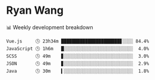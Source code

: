 # Ryan Wang

 <!-- waka-box start -->
📊 Weekly development breakdown
```text
Vue.js     🕓 23h34m ██████████████████████▊░░░░ 84.4%
JavaScript 🕓 1h6m   █░░░░░░░░░░░░░░░░░░░░░░░░░░  4.0%
SCSS       🕓 49m    ▊░░░░░░░░░░░░░░░░░░░░░░░░░░  3.0%
JSON       🕓 49m    ▊░░░░░░░░░░░░░░░░░░░░░░░░░░  2.9%
Java       🕓 30m    ▍░░░░░░░░░░░░░░░░░░░░░░░░░░  1.8%
```
<!-- Powered by https://github.com/YouEclipse/waka-box-go . -->
<!-- waka-box end -->